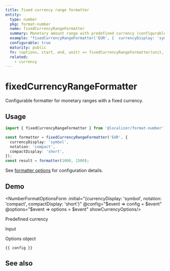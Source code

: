 ```yaml
---
title: fixed currency range formatter
entity:
  type: number
  pkg: format-number
  name: fixedCurrencyRangeFormatter
  summary: Monetary amount range with predefined currency (configurable)
  example: "fixedCurrencyRangeFormatter('EUR', {  currencyDisplay: 'symbol',  notation: 'compact',  compactDisplay: 'short'})(1000, 1500)"
  configurable: true
  maturity: public
  fn: (options, start, end, unit) => fixedCurrencyRangeFormatter(unit, options)(start, end)
  related:
    - currency
---
```


# fixedCurrencyRangeFormatter <Package name="format-number"/>

Configurable formatter for monetary ranges with a fixed currency.

## Usage

```typescript twoslash
import { fixedCurrencyRangeFormatter } from '@localizer/format-number';

const formatter = fixedCurrencyRangeFormatter('EUR', {
  currencyDisplay: 'symbol',
  notation: 'compact',
  compactDisplay: 'short',
});
const result = formatter(1000, 1500);
```

See [formatter options](./options/index.md) for configuration details.

## Demo

<script setup>
  import { ref } from 'vue';
  import { NFormItem } from 'naive-ui/es/form';
  import { NInputNumber } from 'naive-ui/es/input-number';
  import { NSelect } from 'naive-ui/es/select';
  import { NDivider } from 'naive-ui/es/divider';
  import NumberFormatOptionsForm from './NumberFormatOptionsForm.vue';
  import { currencyName } from '@localizer/format';

  const start = ref(1000);
  const end = ref(1500);
  const config = ref();
  const options = ref({});

  const unit = ref('EUR');

  const unitOptions = Intl.supportedValuesOf('currency').map(currency => ({label: `${currency} - ${currencyName(currency).localize('en-US')}`, value: currency}));

</script>

<EntityDemo :args="[options, start, end, unit]">

<NumberFormatOptionsForm :initial="{currencyDisplay: 'symbol', notation: 'compact', compactDisplay: 'short'}" @config="$event => config = $event" @options="$event => options = $event" showCurrencyOptions/>

<NDivider title-placement="left">Predefined currency</NDivider>
<NFormItem label="Currency"><NSelect filterable v-model:value="unit" :options="unitOptions"/></NFormItem>

<NDivider title-placement="left">Input</NDivider>
<NFormItem label="Range start"><NInputNumber clearable v-model:value="start" /></NFormItem>
<NFormItem label="Range end"><NInputNumber clearable v-model:value="end" /></NFormItem>

<NDivider title-placement="left">Options object</NDivider>

```-vue
{{ config }}
```

</EntityDemo>

## See also

<Entities />
